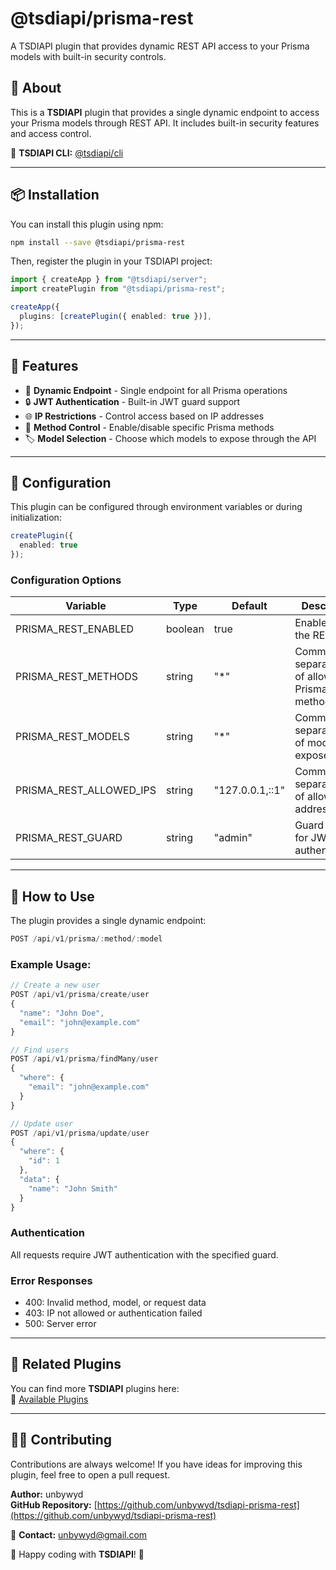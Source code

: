 # **@tsdiapi/prisma-rest**

A TSDIAPI plugin that provides dynamic REST API access to your Prisma models with built-in security controls.

## 📌 About

This is a **TSDIAPI** plugin that provides a single dynamic endpoint to access your Prisma models through REST API. It includes built-in security features and access control.

🔗 **TSDIAPI CLI:** [@tsdiapi/cli](https://www.npmjs.com/package/@tsdiapi/cli)

---

## 📦 Installation

You can install this plugin using npm:

```bash
npm install --save @tsdiapi/prisma-rest
```

Then, register the plugin in your TSDIAPI project:

```typescript
import { createApp } from "@tsdiapi/server";
import createPlugin from "@tsdiapi/prisma-rest";

createApp({
  plugins: [createPlugin({ enabled: true })],
});
```

---

## 🚀 Features

- 🔄 **Dynamic Endpoint** - Single endpoint for all Prisma operations
- 🔒 **JWT Authentication** - Built-in JWT guard support
- 🌐 **IP Restrictions** - Control access based on IP addresses
- 🎯 **Method Control** - Enable/disable specific Prisma methods
- 🏷️ **Model Selection** - Choose which models to expose through the API

---

## 🔧 Configuration

This plugin can be configured through environment variables or during initialization:

```typescript
createPlugin({
  enabled: true
});
```

### Configuration Options

| Variable | Type | Default | Description |
|----------|------|---------|-------------|
| PRISMA_REST_ENABLED | boolean | true | Enable/disable the REST API |
| PRISMA_REST_METHODS | string | "*" | Comma-separated list of allowed Prisma methods |
| PRISMA_REST_MODELS | string | "*" | Comma-separated list of models to expose |
| PRISMA_REST_ALLOWED_IPS | string | "127.0.0.1,::1" | Comma-separated list of allowed IP addresses |
| PRISMA_REST_GUARD | string | "admin" | Guard name for JWT authentication |

---

## 📌 How to Use

The plugin provides a single dynamic endpoint:

```typescript
POST /api/v1/prisma/:method/:model
```

### Example Usage:

```typescript
// Create a new user
POST /api/v1/prisma/create/user
{
  "name": "John Doe",
  "email": "john@example.com"
}

// Find users
POST /api/v1/prisma/findMany/user
{
  "where": {
    "email": "john@example.com"
  }
}

// Update user
POST /api/v1/prisma/update/user
{
  "where": {
    "id": 1
  },
  "data": {
    "name": "John Smith"
  }
}
```

### Authentication
All requests require JWT authentication with the specified guard.

### Error Responses
- 400: Invalid method, model, or request data
- 403: IP not allowed or authentication failed
- 500: Server error

---

## 🔗 Related Plugins

You can find more **TSDIAPI** plugins here:  
🔗 [Available Plugins](https://www.npmjs.com/search?q=%40tsdiapi)

---

## 👨‍💻 Contributing

Contributions are always welcome! If you have ideas for improving this plugin, feel free to open a pull request.

**Author:** unbywyd  
**GitHub Repository:** [https://github.com/unbywyd/tsdiapi-prisma-rest](https://github.com/unbywyd/tsdiapi-prisma-rest)

📧 **Contact:** unbywyd@gmail.com

🚀 Happy coding with **TSDIAPI**! 🎉
